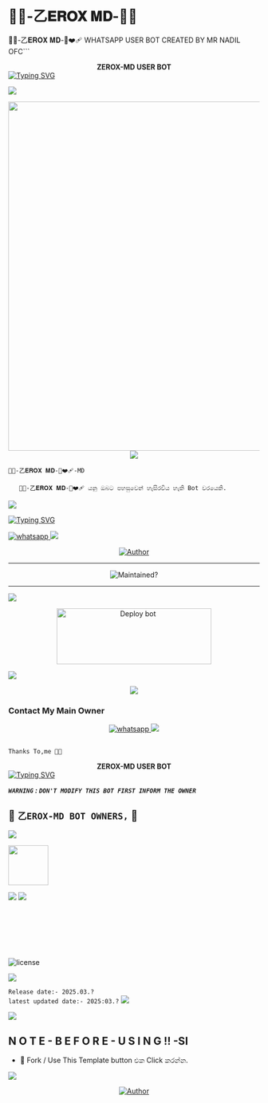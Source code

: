 #  🐼🍓-乙𝐄𝐑𝐎𝐗 𝐌𝐃-🐼🍓
🐼🍓-乙𝐄𝐑𝐎𝐗 𝐌𝐃-🐼❤️‍🩹 WHATSAPP USER BOT CREATED BY MR NADIL OFC```

<div align="center">
    <b>ZEROX-MD USER BOT</b>


<div align="left">
<a href="https://git.io/typing-svg"><img src="https://readme-typing-svg.demolab.com?font=Rubik+Dirt&size=65&pause=1000&color=F72C3F&background=FF20A500&center=true&vCenter=true&width=1000&height=150&lines=ZEROX+MD;CREATED+BY+ZEROX_MIND;NADIL+HANSAJA" alt="Typing SVG" /></a>   
</p> 

<img src="https://user-images.githubusercontent.com/73097560/115834477-dbab4500-a447-11eb-908a-139a6edaec5c.gif">
   <p align="center">
<a href="https://github.com/Nadilhansaja/ZEROX-A8/tree/main?tab=readme-ov-file">
    <img src="https://raw.githubusercontent.com/Nadilhansaja/Hello/refs/heads/main/avatars-000039043321-fkdub2-t1080x1080.jpg" width="700px">
  </a>
<img src="https://user-images.githubusercontent.com/73097560/115834477-dbab4500-a447-11eb-908a-139a6edaec5c.gif">

`🐼🍓-乙𝐄𝐑𝐎𝐗 𝐌𝐃-🐼❤️‍🩹-MD` 

       🐼🍓-乙𝐄𝐑𝐎𝐗 𝐌𝐃-🐼❤️‍🩹 යනු ඔබට පහසුවෙන් හැසිරවිය හැකි Bot වරයෙකි.

<img src="https://user-images.githubusercontent.com/73097560/115834477-dbab4500-a447-11eb-908a-139a6edaec5c.gif">

<p align="center">

  [![Typing SVG](https://readme-typing-svg.herokuapp.com?font=Rockstar-ExtraBold&color=FFFF00&lines=If+you+think+this+bot+is+not+good;deploy+another+bot+you+like;If+you+become+Question+about+bot;join+our+Whatsapp+support+group;to+solve+it+♥️)](https://git.io/typing-svg)
    
  <a aria-label="WhatsApp Supported Channel" href="https://whatsapp.com/channel/0029Vb8n2cA9mrGioPDAcJ1W" target="_blank">
    <img alt="whatsapp" src="https://img.shields.io/badge/Join Channel-25D366?style=for-the-badge&logo=whatsapp&logoColor=white" />
</a>
<img src="https://user-images.githubusercontent.com/73097560/115834477-dbab4500-a447-11eb-908a-139a6edaec5c.gif">
 
<p align="center">
    <a href="https://github.com/NADIL-HANSAJA">
        <img title="Author" src="https://img.shields.io/badge/AUTHOR-Nadil%20Hansaja-red.svg?style=for-the-badge&logo=github">
    </a>
</p>

<hr>

<p align="center">
    <img src="https://img.shields.io/badge/Maintaned%3F-Actively%20Developed-blue?style=flat-square" alt="Maintained?">
</p>

<hr>       

<img src="https://user-images.githubusercontent.com/73097560/115834477-dbab4500-a447-11eb-908a-139a6edaec5c.gif">

<p align="center">
  </a>
  <p align="center">
<a href="https://github.com/Nadilhansaja/ZEROX-A8/fork" target="blank"><img align="center" src="https://i.imgur.com/cxaSEWe.png" alt="Deploy bot" height="112" width="310" /></a>
  <div>
    

<img src="https://user-images.githubusercontent.com/73097560/115834477-dbab4500-a447-11eb-908a-139a6edaec5c.gif">

<p align="center">

<img src="https://user-images.githubusercontent.com/73097560/115834477-dbab4500-a447-11eb-908a-139a6edaec5c.gif">

### Contact My Main Owner
 <p align="center">

  <a aria-label="Owner WhatsApp Channel" href="https://wa.me/+94740952053?text=Hey_Nadil_🤍" target="_blank">
    <img alt="whatsapp" src="https://img.shields.io/badge/WhatsApp Owner-25D366?style=for-the-badge&logo=whatsapp&logoColor=white" />
  </a>


<img src="https://user-images.githubusercontent.com/73097560/115834477-dbab4500-a447-11eb-908a-139a6edaec5c.gif">

<h2 align="center"> 
</h2>

`Thanks To,me 🐼🍓`
<div align="center">
    <b>ZEROX-MD USER BOT</b>


<div align="left">
<a href="https://git.io/typing-svg"><img src="https://readme-typing-svg.demolab.com?font=Rubik+Dirt&size=65&pause=1000&color=F72C3F&background=FF20A500&center=true&vCenter=true&width=1000&height=150&lines=ZEROX+MD;WELLCOME+TO;POWERFULL;WHATSAPP+BOT" alt="Typing SVG" /></a>   
</p> 


***`WARNING` : `DON'T MODIFY THIS BOT FIRST INFORM THE OWNER`***
## 👑 **`乙EROX-MD BOT OWNERS,`** 👑

</a>
<img src="https://user-images.githubusercontent.com/73097560/115834477-dbab4500-a447-11eb-908a-139a6edaec5c.gif">


   <a href="https://raw.githubusercontent.com/Nadilhansaja/Hello/refs/heads/main/IMG-20250223-WA0019.jpg"><img src="" width=80 height=80></a>   



 </a>
<img src="https://user-images.githubusercontent.com/73097560/115834477-dbab4500-a447-11eb-908a-139a6edaec5c.gif">

       

<img src="https://user-images.githubusercontent.com/73097560/115834477-dbab4500-a447-11eb-908a-139a6edaec5c.gif">

<p align="center">




<br>
<br>
<br>
<br>
<br>


![license](https://img.shields.io/github/license/ZEROXLK/ZEROX-MD?color=green&label=License&style=plastic)

<img src="https://user-images.githubusercontent.com/73097560/115834477-dbab4500-a447-11eb-908a-139a6edaec5c.gif">

<p align="center">

`Release date:- 2025.03.?`
<br>
`latest updated date:- 2025:03.?`
</a>
<img src="https://user-images.githubusercontent.com/73097560/115834477-dbab4500-a447-11eb-908a-139a6edaec5c.gif">

       

<img src="https://user-images.githubusercontent.com/73097560/115834477-dbab4500-a447-11eb-908a-139a6edaec5c.gif">

<p align="center">

<h2> N O T E - B E F O R E - U S I N G !! -SI</h2>
<ul>
    <li>🔹 </code>Fork</code> / Use This </code>Template</code> button එක Click කරන්න.</li>
</ul>
</a>
<img src="https://user-images.githubusercontent.com/73097560/115834477-dbab4500-a447-11eb-908a-139a6edaec5c.gif">
 
<p align="center">
    <a href="https://github.com/NADIL-HANSAJA">
        <img title="Author" src="https://img.shields.io/badge/AUTHOR-Nadil%20Hansaja-red.svg?style=for-the-badge&logo=github">

